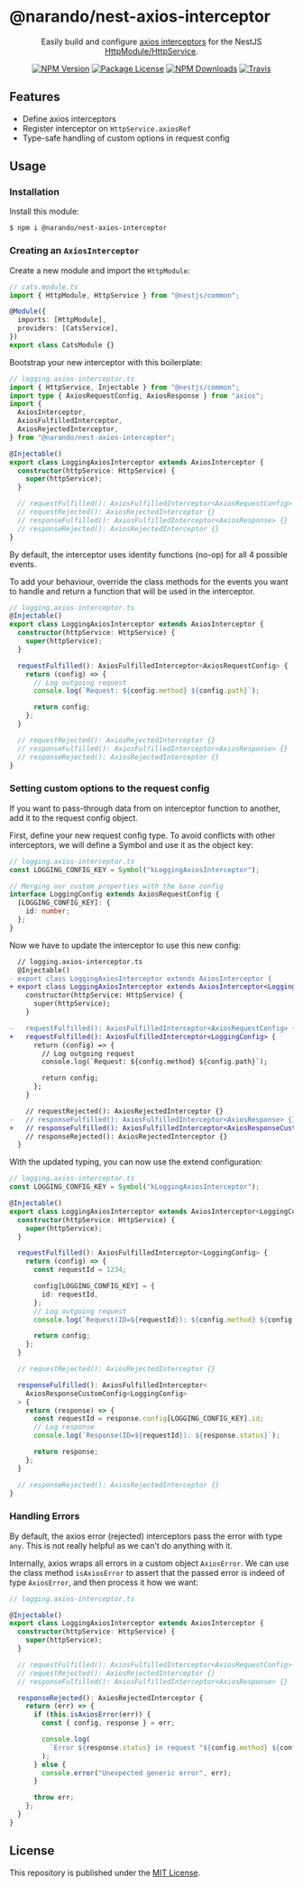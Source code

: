 # @narando/nest-axios-interceptor

<p align="center">
    Easily build and configure <a href="https://github.com/axios/axios#interceptors" target="blank">axios interceptors</a> for the NestJS <a href="https://docs.nestjs.com/techniques/http-module" target="blank">HttpModule/HttpService</a>.
<p align="center">

<p align="center">
    <a href="https://www.npmjs.com/package/@narando/nest-axios-interceptor" target="_blank"><img src="https://img.shields.io/npm/v/@narando/nest-axios-interceptor.svg" alt="NPM Version"/></a>
    <a href="https://www.npmjs.com/package/@narando/nest-axios-interceptor" target="_blank"><img src="https://img.shields.io/npm/l/@narando/nest-axios-interceptor.svg" alt="Package License"/></a>
    <a href="https://www.npmjs.com/package/@narando/nest-axios-interceptor" target="_blank"><img src="https://img.shields.io/npm/dm/@narando/nest-axios-interceptor.svg" alt="NPM Downloads"/></a>
    <a href="https://github.com/narando/nest-axios-interceptor/actions?query=workflow%3A%22CI%22" target="_blank"><img src="https://img.shields.io/github/workflow/status/narando/nest-axios-interceptor/CI/master" alt="Travis"/></a>
</p>

## Features

- Define axios interceptors
- Register interceptor on `HttpService.axiosRef`
- Type-safe handling of custom options in request config

## Usage

### Installation

Install this module:

```shell
$ npm i @narando/nest-axios-interceptor
```

### Creating an `AxiosInterceptor`

Create a new module and import the `HttpModule`:

```typescript
// cats.module.ts
import { HttpModule, HttpService } from "@nestjs/common";

@Module({
  imports: [HttpModule],
  providers: [CatsService],
})
export class CatsModule {}
```

Bootstrap your new interceptor with this boilerplate:

```typescript
// logging.axios-interceptor.ts
import { HttpService, Injectable } from "@nestjs/common";
import type { AxiosRequestConfig, AxiosResponse } from "axios";
import {
  AxiosInterceptor,
  AxiosFulfilledInterceptor,
  AxiosRejectedInterceptor,
} from "@narando/nest-axios-interceptor";

@Injectable()
export class LoggingAxiosInterceptor extends AxiosInterceptor {
  constructor(httpService: HttpService) {
    super(httpService);
  }

  // requestFulfilled(): AxiosFulfilledInterceptor<AxiosRequestConfig> {}
  // requestRejected(): AxiosRejectedInterceptor {}
  // responseFulfilled(): AxiosFulfilledInterceptor<AxiosResponse> {}
  // responseRejected(): AxiosRejectedInterceptor {}
}
```

By default, the interceptor uses identity functions (no-op) for all 4 possible events.

To add your behaviour, override the class methods for the events you want to handle and return a function that will be used in the interceptor.

```typescript
// logging.axios-interceptor.ts
@Injectable()
export class LoggingAxiosInterceptor extends AxiosInterceptor {
  constructor(httpService: HttpService) {
    super(httpService);
  }

  requestFulfilled(): AxiosFulfilledInterceptor<AxiosRequestConfig> {
    return (config) => {
      // Log outgoing request
      console.log(`Request: ${config.method} ${config.path}`);

      return config;
    };
  }

  // requestRejected(): AxiosRejectedInterceptor {}
  // responseFulfilled(): AxiosFulfilledInterceptor<AxiosResponse> {}
  // responseRejected(): AxiosRejectedInterceptor {}
}
```

### Setting custom options to the request config

If you want to pass-through data from on interceptor function to another, add it to the request config object.

First, define your new request config type. To avoid conflicts with other interceptors, we will define a Symbol and use it as the object key:

```typescript
// logging.axios-interceptor.ts
const LOGGING_CONFIG_KEY = Symbol("kLoggingAxiosInterceptor");

// Merging our custom properties with the base config
interface LoggingConfig extends AxiosRequestConfig {
  [LOGGING_CONFIG_KEY]: {
    id: number;
  };
}
```

Now we have to update the interceptor to use this new config:

```diff
  // logging.axios-interceptor.ts
  @Injectable()
- export class LoggingAxiosInterceptor extends AxiosInterceptor {
+ export class LoggingAxiosInterceptor extends AxiosInterceptor<LoggingConfig> {
    constructor(httpService: HttpService) {
      super(httpService);
    }

-   requestFulfilled(): AxiosFulfilledInterceptor<AxiosRequestConfig> {
+   requestFulfilled(): AxiosFulfilledInterceptor<LoggingConfig> {
      return (config) => {
        // Log outgoing request
        console.log(`Request: ${config.method} ${config.path}`);

        return config;
      };
    }

    // requestRejected(): AxiosRejectedInterceptor {}
-   // responseFulfilled(): AxiosFulfilledInterceptor<AxiosResponse> {}
+   // responseFulfilled(): AxiosFulfilledInterceptor<AxiosResponseCustomConfig<LoggingConfig>> {}
    // responseRejected(): AxiosRejectedInterceptor {}
  }
```

With the updated typing, you can now use the extend configuration:

```typescript
// logging.axios-interceptor.ts
const LOGGING_CONFIG_KEY = Symbol("kLoggingAxiosInterceptor");

@Injectable()
export class LoggingAxiosInterceptor extends AxiosInterceptor<LoggingConfig> {
  constructor(httpService: HttpService) {
    super(httpService);
  }

  requestFulfilled(): AxiosFulfilledInterceptor<LoggingConfig> {
    return (config) => {
      const requestId = 1234;

      config[LOGGING_CONFIG_KEY] = {
        id: requestId,
      };
      // Log outgoing request
      console.log(`Request(ID=${requestId}): ${config.method} ${config.path}`);

      return config;
    };
  }

  // requestRejected(): AxiosRejectedInterceptor {}

  responseFulfilled(): AxiosFulfilledInterceptor<
    AxiosResponseCustomConfig<LoggingConfig>
  > {
    return (response) => {
      const requestId = response.config[LOGGING_CONFIG_KEY].id;
      // Log response
      console.log(`Response(ID=${requestId}): ${response.status}`);

      return response;
    };
  }

  // responseRejected(): AxiosRejectedInterceptor {}
}
```

### Handling Errors

By default, the axios error (rejected) interceptors pass the error with type `any`. This is not really helpful as we can't do anything with it.

Internally, axios wraps all errors in a custom object `AxiosError`. We can use the class method `isAxiosError` to assert that the passed error is indeed of type `AxiosError`, and then process it how we want:

```typescript
// logging.axios-interceptor.ts

@Injectable()
export class LoggingAxiosInterceptor extends AxiosInterceptor {
  constructor(httpService: HttpService) {
    super(httpService);
  }

  // requestFulfilled(): AxiosFulfilledInterceptor<AxiosRequestConfig> {}
  // requestRejected(): AxiosRejectedInterceptor {}
  // responseFulfilled(): AxiosFulfilledInterceptor<AxiosResponse> {}

  responseRejected(): AxiosRejectedInterceptor {
    return (err) => {
      if (this.isAxiosError(err)) {
        const { config, response } = err;

        console.log(
          `Error ${response.status} in request "${config.method} ${config.path}`
        );
      } else {
        console.error("Unexpected generic error", err);
      }

      throw err;
    };
  }
}
```

## License

This repository is published under the [MIT License](./LICENSE).

